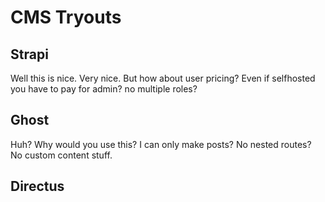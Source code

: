 # CMS Tryouts

## Strapi
Well this is nice. Very nice. But how about user pricing? 
Even if selfhosted you have to pay for admin? no multiple roles?

## Ghost
Huh? Why would you use this?
I can only make posts? No nested routes? No custom content stuff.

## Directus